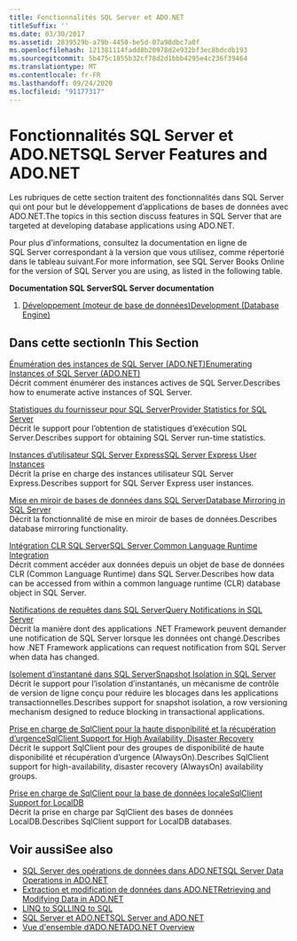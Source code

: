 ```yaml
---
title: Fonctionnalités SQL Server et ADO.NET
titleSuffix: ''
ms.date: 03/30/2017
ms.assetid: 2839529b-a79b-4450-be5d-07a98dbc7a0f
ms.openlocfilehash: 121381114fadd8b20978d2e932bf3ec8bdcdb193
ms.sourcegitcommit: 5b475c1855b32cf78d2d1bbb4295e4c236f39464
ms.translationtype: MT
ms.contentlocale: fr-FR
ms.lasthandoff: 09/24/2020
ms.locfileid: "91177317"
---
```

# <a name="sql-server-features-and-adonet"></a><span data-ttu-id="9bf2f-102">Fonctionnalités SQL Server et ADO.NET</span><span class="sxs-lookup"><span data-stu-id="9bf2f-102">SQL Server Features and ADO.NET</span></span>

<span data-ttu-id="9bf2f-103">Les rubriques de cette section traitent des fonctionnalités dans SQL Server qui ont pour but le développement d’applications de bases de données avec ADO.NET.</span><span class="sxs-lookup"><span data-stu-id="9bf2f-103">The topics in this section discuss features in SQL Server that are targeted at developing database applications using ADO.NET.</span></span>  
  
 <span data-ttu-id="9bf2f-104">Pour plus d'informations, consultez la documentation en ligne de SQL Server correspondant à la version que vous utilisez, comme répertorié dans le tableau suivant.</span><span class="sxs-lookup"><span data-stu-id="9bf2f-104">For more information, see SQL Server Books Online for the version of SQL Server you are using, as listed in the following table.</span></span>  
  
 <span data-ttu-id="9bf2f-105">**Documentation SQL Server**</span><span class="sxs-lookup"><span data-stu-id="9bf2f-105">**SQL Server documentation**</span></span>  
  
1. <span data-ttu-id="9bf2f-106">[Développement (moteur de base de données)](/previous-versions/sql/sql-server-2008/bb500155(v=sql.100))</span><span class="sxs-lookup"><span data-stu-id="9bf2f-106">[Development (Database Engine)](/previous-versions/sql/sql-server-2008/bb500155(v=sql.100))</span></span>  
  
## <a name="in-this-section"></a><span data-ttu-id="9bf2f-107">Dans cette section</span><span class="sxs-lookup"><span data-stu-id="9bf2f-107">In This Section</span></span>  

 [<span data-ttu-id="9bf2f-108">Énumération des instances de SQL Server (ADO.NET)</span><span class="sxs-lookup"><span data-stu-id="9bf2f-108">Enumerating Instances of SQL Server (ADO.NET)</span></span>](enumerating-instances-of-sql-server.md)  
 <span data-ttu-id="9bf2f-109">Décrit comment énumérer des instances actives de SQL Server.</span><span class="sxs-lookup"><span data-stu-id="9bf2f-109">Describes how to enumerate active instances of SQL Server.</span></span>  
  
 [<span data-ttu-id="9bf2f-110">Statistiques du fournisseur pour SQL Server</span><span class="sxs-lookup"><span data-stu-id="9bf2f-110">Provider Statistics for SQL Server</span></span>](provider-statistics-for-sql-server.md)  
 <span data-ttu-id="9bf2f-111">Décrit le support pour l’obtention de statistiques d’exécution SQL Server.</span><span class="sxs-lookup"><span data-stu-id="9bf2f-111">Describes support for obtaining SQL Server run-time statistics.</span></span>  
  
 [<span data-ttu-id="9bf2f-112">Instances d’utilisateur SQL Server Express</span><span class="sxs-lookup"><span data-stu-id="9bf2f-112">SQL Server Express User Instances</span></span>](sql-server-express-user-instances.md)  
 <span data-ttu-id="9bf2f-113">Décrit la prise en charge des instances utilisateur SQL Server Express.</span><span class="sxs-lookup"><span data-stu-id="9bf2f-113">Describes support for SQL Server Express user instances.</span></span>  
  
 [<span data-ttu-id="9bf2f-114">Mise en miroir de bases de données dans SQL Server</span><span class="sxs-lookup"><span data-stu-id="9bf2f-114">Database Mirroring in SQL Server</span></span>](database-mirroring-in-sql-server.md)  
 <span data-ttu-id="9bf2f-115">Décrit la fonctionnalité de mise en miroir de bases de données.</span><span class="sxs-lookup"><span data-stu-id="9bf2f-115">Describes database mirroring functionality.</span></span>  
  
 [<span data-ttu-id="9bf2f-116">Intégration CLR SQL Server</span><span class="sxs-lookup"><span data-stu-id="9bf2f-116">SQL Server Common Language Runtime Integration</span></span>](sql-server-common-language-runtime-integration.md)  
 <span data-ttu-id="9bf2f-117">Décrit comment accéder aux données depuis un objet de base de données CLR (Common Language Runtime) dans SQL Server.</span><span class="sxs-lookup"><span data-stu-id="9bf2f-117">Describes how data can be accessed from within a common language runtime (CLR) database object in SQL Server.</span></span>  
  
 [<span data-ttu-id="9bf2f-118">Notifications de requêtes dans SQL Server</span><span class="sxs-lookup"><span data-stu-id="9bf2f-118">Query Notifications in SQL Server</span></span>](query-notifications-in-sql-server.md)  
 <span data-ttu-id="9bf2f-119">Décrit la manière dont des applications .NET Framework peuvent demander une notification de SQL Server lorsque les données ont changé.</span><span class="sxs-lookup"><span data-stu-id="9bf2f-119">Describes how .NET Framework applications can request notification from SQL Server when data has changed.</span></span>  
  
 [<span data-ttu-id="9bf2f-120">Isolement d’instantané dans SQL Server</span><span class="sxs-lookup"><span data-stu-id="9bf2f-120">Snapshot Isolation in SQL Server</span></span>](snapshot-isolation-in-sql-server.md)  
 <span data-ttu-id="9bf2f-121">Décrit le support pour l’isolation d’instantanés, un mécanisme de contrôle de version de ligne conçu pour réduire les blocages dans les applications transactionnelles.</span><span class="sxs-lookup"><span data-stu-id="9bf2f-121">Describes support for snapshot isolation, a row versioning mechanism designed to reduce blocking in transactional applications.</span></span>  
  
 [<span data-ttu-id="9bf2f-122">Prise en charge de SqlClient pour la haute disponibilité et la récupération d’urgence</span><span class="sxs-lookup"><span data-stu-id="9bf2f-122">SqlClient Support for High Availability, Disaster Recovery</span></span>](sqlclient-support-for-high-availability-disaster-recovery.md)  
 <span data-ttu-id="9bf2f-123">Décrit le support SqlClient pour des groupes de disponibilité de haute disponibilité et récupération d’urgence (AlwaysOn).</span><span class="sxs-lookup"><span data-stu-id="9bf2f-123">Describes SqlClient support for high-availability, disaster recovery (AlwaysOn) availability groups.</span></span>  
  
 [<span data-ttu-id="9bf2f-124">Prise en charge de SqlClient pour la base de données locale</span><span class="sxs-lookup"><span data-stu-id="9bf2f-124">SqlClient Support for LocalDB</span></span>](sqlclient-support-for-localdb.md)  
 <span data-ttu-id="9bf2f-125">Décrit la prise en charge par SqlClient des bases de données LocalDB.</span><span class="sxs-lookup"><span data-stu-id="9bf2f-125">Describes SqlClient support for LocalDB databases.</span></span>  
  
## <a name="see-also"></a><span data-ttu-id="9bf2f-126">Voir aussi</span><span class="sxs-lookup"><span data-stu-id="9bf2f-126">See also</span></span>

- [<span data-ttu-id="9bf2f-127">SQL Server des opérations de données dans ADO.NET</span><span class="sxs-lookup"><span data-stu-id="9bf2f-127">SQL Server Data Operations in ADO.NET</span></span>](sql-server-data-operations.md)
- [<span data-ttu-id="9bf2f-128">Extraction et modification de données dans ADO.NET</span><span class="sxs-lookup"><span data-stu-id="9bf2f-128">Retrieving and Modifying Data in ADO.NET</span></span>](../retrieving-and-modifying-data.md)
- [<span data-ttu-id="9bf2f-129">LINQ to SQL</span><span class="sxs-lookup"><span data-stu-id="9bf2f-129">LINQ to SQL</span></span>](./linq/index.md)
- [<span data-ttu-id="9bf2f-130">SQL Server et ADO.NET</span><span class="sxs-lookup"><span data-stu-id="9bf2f-130">SQL Server and ADO.NET</span></span>](index.md)
- [<span data-ttu-id="9bf2f-131">Vue d'ensemble d’ADO.NET</span><span class="sxs-lookup"><span data-stu-id="9bf2f-131">ADO.NET Overview</span></span>](../ado-net-overview.md)
